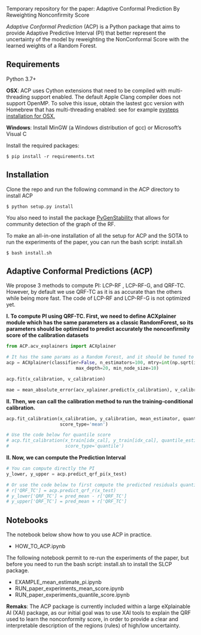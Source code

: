 Temporary repository for the paper: Adaptive Conformal Prediction By Reweighting Nonconfirmity Score

*Adaptive Conformal Prediction* (ACP) is a Python package that aims to provide 
Adaptive Predictive Interval (PI) that better represent the uncertainty of the 
model by reweighting the NonConformal Score with the learned weights of a Random Forest.
 
## Requirements
Python 3.7+ 

**OSX**: ACP uses Cython extensions that need to be compiled with multi-threading support enabled. 
The default Apple Clang compiler does not support OpenMP.
To solve this issue, obtain the lastest gcc version with Homebrew that has multi-threading enabled: 
see for example [pysteps installation for OSX.](https://pypi.org/project/pysteps/1.0.0/)

**Windows**: Install MinGW (a Windows distribution of gcc) or Microsoft’s Visual C

Install the required packages:

```
$ pip install -r requirements.txt
```

## Installation

Clone the repo and run the following command in the ACP directory to install ACP
```
$ python setup.py install
```
You also need to install the package [PyGenStability](https://github.com/barahona-research-group/PyGenStability) that allows for community detection of the graph of the RF.

To make an all-in-one installation of all the setup for ACP and the SOTA to run the experiments of the paper, you can run the bash script: install.sh
```
$ bash install.sh
```

## Adaptive Conformal Predictions (ACP)
We propose 3 methods to compute PI: LCP-RF , LCP-RF-G, and QRF-TC. However, by default
we use QRF-TC as it is as accurate than the others while being more fast. The code of
LCP-RF and LCP-RF-G is not optimized yet.


**I. To compute PI using QRF-TC. First, we need to define ACXplainer module which has the same 
parameters as a classic RandomForest, so its parameters should be optimized to predict accurately the nonconfirmity score of the calibration datasets**
```python
from ACP.acv_explainers import ACXplainer

# It has the same params as a Random Forest, and it should be tuned to maximize the performance.  
acp = ACXplainer(classifier=False, n_estimators=100, mtry=int(np.sqrt(in_shape)),
                          max_depth=20, min_node_size=10)

acp.fit(x_calibration, v_calibration)

mae = mean_absolute_error(acv_xplainer.predict(x_calibration), v_calibration)
```

**II. Then, we can call the calibration method to run the training-conditional calibration.**

```python 
acp.fit_calibration(x_calibration, y_calibration, mean_estimator, quantile=1-alpha, only_qrf=True
                    score_type='mean')

# Use the code below for quantile score
# acp.fit_calibration(x_train[idx_cal], y_train[idx_cal], quantile_estimator, quantile=level, only_qrf=True
#                     score_type='quantile')
```

**II. Now, we can compute the Prediction Interval**
```python 
# You can compute directly the PI 
y_lower, y_upper = acp.predict_qrf_pi(x_test)

# Or use the code below to first compute the predicted residuals quantile, then compute the PI
# r['QRF_TC'] = acp.predict_qrf_r(x_test)
# y_lower['QRF_TC'] = pred_mean - r['QRF_TC']
# y_upper['QRF_TC'] = pred_mean + r['QRF_TC']

```



## Notebooks

The notebook below show how to you use ACP in practice.
- HOW_TO_ACP.ipynb

The following notebook permit to re-run the experiments of the paper, but before you
need to run the bash script: install.sh to install the SLCP package.

- EXAMPLE_mean_estimate_pi.ipynb
- RUN_paper_experiments_mean_score.ipynb
- RUN_paper_experiments_quantile_score.ipynb


**Remaks**: The ACP package is currently included within a large eXplainable AI (XAI) package, as our initial goal was to use XAI tools to explain the QRF used to learn the nonconformity score, in order to provide a clear and interpretable description of the regions (rules) of high/low uncertainty.